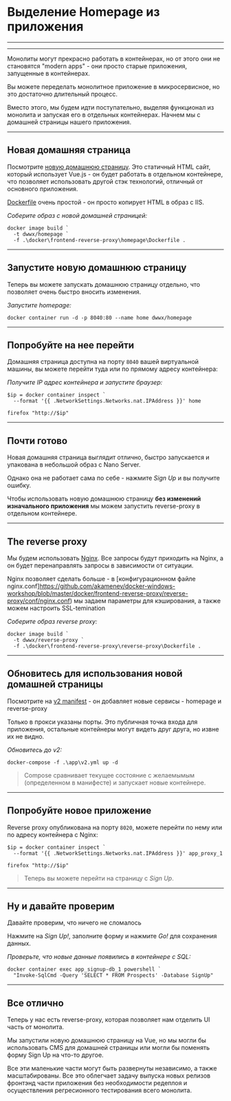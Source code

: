 ﻿# Выделение Homepage из приложения

---

<section data-background-image="https://github.com/akamenev/docker-windows-workshop/blob/master/slides/img/frontend/Slide2.PNG?raw=true">

---

Монолиты могут прекрасно работать в контейнерах, но от этого они не становятся "modern apps" - они просто старые приложения, запущенные в контейнерах.

Вы можете переделать монолитное приложение в микросервисное, но это достаточно длительный процесс. 

Вместо этого, мы будем идти поступательно, выделяя функционал из монолита и запуская его в отдельных контейнерах. Начнем мы с домашней страницы нашего приложения.

---

## Новая домашняя страница

Посмотрите [новую домашнюю страницу](https://github.com/akamenev/docker-windows-workshop/blob/master/docker/frontend-reverse-proxy/homepage/index.html). Это статичный HTML сайт, который использует Vue.js - он будет работать в отдельном контейнере, что позволяет использовать другой стэк технологий, отличный от основного приложения.

[Dockerfile](https://github.com/akamenev/docker-windows-workshop/blob/master/docker/frontend-reverse-proxy/homepage/Dockerfile) очень простой - он просто копирует HTML в образ с IIS.

_Соберите образ с новой домашней страницей:_

```
docker image build `
  -t dwwx/homepage `
  -f .\docker\frontend-reverse-proxy\homepage\Dockerfile .
```

---

## Запустите новую домашнюю страницу

Теперь вы можете запускать домашнюю страницу отдельно, что позволяет очень быстро вносить изменения. 

_Запустите homepage:_

```
docker container run -d -p 8040:80 --name home dwwx/homepage
```

---

## Попробуйте на нее перейти

Домашняя страница доступна на порту `8040` вашей виртуальной машины, вы можете перейти туда или по прямому адресу контейнера:

_Получите IP адрес контейнера и запустите браузер:_

```
$ip = docker container inspect `
  --format '{{ .NetworkSettings.Networks.nat.IPAddress }}' home

firefox "http://$ip"
```

---

## Почти готово

Новая домашняя страница выглядит отлично, быстро запускается и упакована в небольшой образ с Nano Server.

Однако она не работает сама по себе - нажмите _Sign Up_ и вы получите ошибку.

Чтобы использовать новую домашнюю страницу **без изменений изначального приложения** мы можем запустить reverse-proxy в отдельном контейнере.

---

## The reverse proxy

Мы будем использовать [Nginx](http://nginx.org/en/). Все запросы будут приходить на Nginx, а он будет перенаправлять запросы в зависимости от ситуации.

Nginx позволяет сделать больше - в [конфигурационном файле nginx.conf]https://github.com/akamenev/docker-windows-workshop/blob/master/docker/frontend-reverse-proxy/reverse-proxy/conf/nginx.conf) мы задаем параметры для кэширования, а также можем настроить SSL-temination

_Соберите образ reverse proxy:_

```
docker image build `
  -t dwwx/reverse-proxy `
  -f .\docker\frontend-reverse-proxy\reverse-proxy\Dockerfile .
```

---

## Обновитесь для использования новой домашней страницы

Посмотрите на [v2 manifest](https://github.com/akamenev/docker-windows-workshop/blob/master/app/v2.yml) - он добавляет новые сервисы - homepage и reverse-proxy

Только в прокси указаны порты. Это публичная точка входа для приложения, остальные контейнеры могут видеть друг друга, но извне их не видно.

_Обновитесь до v2:_

```
docker-compose -f .\app\v2.yml up -d
```

> Compose сравнивает текущее состояние с желаемымым (определенном в манифесте) и запускает новые контейнере. 

---

## Попробуйте новое приложение

Reverse proxy опубликована на порту `8020`, можете перейти по нему или по адресу контейнера с Nginx:

```
$ip = docker container inspect `
  --format '{{ .NetworkSettings.Networks.nat.IPAddress }}' app_proxy_1

firefox "http://$ip"
```

> Теперь вы можете перейти на страницу с _Sign Up_.

---

## Ну и давайте проверим

Давайте проверим, что ничего не сломалось

Нажмите на _Sign Up!_, заполните форму и нажмите _Go!_ для сохранения данных.

_Проверьте, что новые данные появились в контейнере с SQL:_

```
docker container exec app_signup-db_1 powershell `
  "Invoke-SqlCmd -Query 'SELECT * FROM Prospects' -Database SignUp"
```

---

## Все отлично

Теперь у нас есть reverse-proxy, которая позволяет нам отделить UI часть от монолита. 

Мы запустили новую домашнюю страницу на Vue, но мы могли бы использовать CMS для домашней страницы или могли бы поменять форму Sign Up на что-то другое.

Все эти маленькие части могут быть развернуты независимо, а также масштабированы. Все это облегчает задачу выпуска новых релизов фронтэнд части приложения без необходимости редеплоя и осуществления регресионного тестирования всего монолита.
